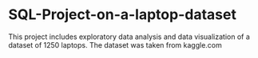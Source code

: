 # SQL-Project-on-a-laptop-dataset
This project includes exploratory data analysis and data visualization of a dataset of 1250 laptops. The dataset was taken from kaggle.com
